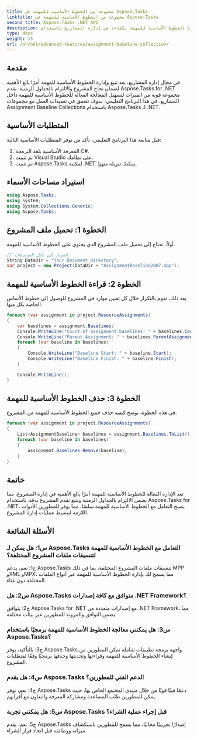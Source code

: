 ```yaml
---
title: مجموعة من الخطوط الأساسية للمهمة في Aspose.Tasks
linktitle: مجموعة من الخطوط الأساسية للمهمة في Aspose.Tasks
second_title: Aspose.Tasks .NET API
description: تعرف على كيفية إدارة الخطوط الأساسية للمهمة بكفاءة في إدارة المشاريع باستخدام Aspose.Tasks لـ .NET. تعزيز الإنتاجية والدقة.
type: docs
weight: 15
url: /ar/net/advanced-features/assignment-baseline-collection/
---
```

## مقدمة

في مجال إدارة المشاريع، يعد تتبع وإدارة الخطوط الأساسية للمهمة أمرًا بالغ الأهمية لضمان نجاح المشروع والالتزام بالجداول الزمنية. يقدم Aspose.Tasks for .NET مجموعة قوية من الميزات لتسهيل المعالجة الفعالة للخطوط الأساسية للمهمة داخل المشاريع. في هذا البرنامج التعليمي، سوف نتعمق في تعقيدات العمل مع مجموعات Assignment Baseline Collections باستخدام Aspose.Tasks لـ .NET.

## المتطلبات الأساسية

قبل متابعة هذا البرنامج التعليمي، تأكد من توفر المتطلبات الأساسية التالية:

1. المعرفة الأساسية بلغة البرمجة C#.
2. تم تثبيت Visual Studio على نظامك.
3.  تم تثبيت Aspose.Tasks لمكتبة .NET. يمكنك تنزيله من[هنا](https://releases.aspose.com/tasks/net/).

## استيراد مساحات الأسماء

```csharp
using Aspose.Tasks;
using System;
using System.Collections.Generic;
using Aspose.Tasks;


```

## الخطوة 1: تحميل ملف المشروع

أولاً، نحتاج إلى تحميل ملف المشروع الذي يحتوي على الخطوط الأساسية للمهمة.

```csharp
// المسار إلى دليل المستندات.
String DataDir = "Your Document Directory";
var project = new Project(DataDir + "AssignmentBaseline2007.mpp");
```

## الخطوة 2: قراءة الخطوط الأساسية للمهمة

بعد ذلك، نقوم بالتكرار خلال كل تعيين موارد في المشروع للوصول إلى خطوط الأساس الخاصة بكل منها.

```csharp
foreach (var assignment in project.ResourceAssignments)
{
    var baselines = assignment.Baselines;
    Console.WriteLine("Count of assignment baselines: " + baselines.Count);
    Console.WriteLine("Parent Assignment: " + baselines.ParentAssignment);
    foreach (var baseline in baselines)
    {
        Console.WriteLine("Baseline Start: " + baseline.Start);
        Console.WriteLine("Baseline Finish: " + baseline.Finish);
    }

    Console.WriteLine();
}
```

## الخطوة 3: حذف الخطوط الأساسية للمهمة

في هذه الخطوة، نوضح كيفية حذف جميع الخطوط الأساسية للمهمة من المشروع.

```csharp
foreach (var assignment in project.ResourceAssignments)
{
    List<AssignmentBaseline> baselines = assignment.Baselines.ToList();
    foreach (var baseline in baselines)
    {
        assignment.Baselines.Remove(baseline);
    }
}
```

## خاتمة

تعد الإدارة الفعالة للخطوط الأساسية للمهمة أمرًا بالغ الأهمية في إدارة المشروع، مما يضمن الالتزام بالجداول الزمنية وتتبع تقدم المشروع بدقة. باستخدام Aspose.Tasks for .NET، يصبح التعامل مع الخطوط الأساسية للمهمة سلسًا، مما يوفر للمطورين الأدوات اللازمة لتبسيط عمليات إدارة المشروع.

## الأسئلة الشائعة

### س1: هل يمكن لـ Aspose.Tasks التعامل مع الخطوط الأساسية للمهمة لتنسيقات ملفات المشروع المختلفة؟

ج1: نعم، يدعم Aspose.Tasks تنسيقات ملفات المشروع المختلفة، بما في ذلك MPP وXML وMPX، مما يسمح لك بإدارة الخطوط الأساسية للمهمة عبر أنواع الملفات المختلفة دون عناء.

### س2: هل Aspose.Tasks متوافق مع كافة إصدارات .NET Framework؟

ج2: يتوافق Aspose.Tasks for .NET مع إصدارات متعددة من .NET Framework، مما يضمن التوافق والمرونة للمطورين عبر بيئات مختلفة.

### س3: هل يمكنني معالجة الخطوط الأساسية للمهمة برمجيًا باستخدام Aspose.Tasks؟

ج3: بالتأكيد، يوفر Aspose.Tasks واجهة برمجة تطبيقات شاملة تمكن المطورين من إنشاء الخطوط الأساسية للمهمة وقراءتها وتحديثها وحذفها برمجيًا وفقًا لمتطلبات المشروع.

### س4: هل يقدم Aspose.Tasks الدعم الفني للمطورين؟

ج4: نعم، توفر Aspose.Tasks دعمًا فنيًا قويًا من خلال منتدى المجتمع الخاص بها، حيث يمكن للمطورين طلب المساعدة ومشاركة المعرفة والتعاون مع أقرانهم.

### س5: هل يمكنني تجربة Aspose.Tasks قبل إجراء عملية الشراء؟

ج5: نعم، يقدم Aspose.Tasks إصدارًا تجريبيًا مجانيًا، مما يسمح للمطورين باستكشاف ميزاته ووظائفه قبل اتخاذ قرار الشراء.